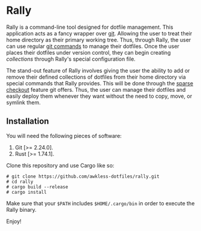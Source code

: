 <!--
SPDX-FileCopyrightText: 2024 Jason Pena <jasonpena@awkless.com>
SPDX-License-Identifier: MIT
-->

# Rally

Rally is a command-line tool designed for dotfile management. This application
acts as a fancy wrapper over [git][git-scm]. Allowing the user to treat their
home directory as their primary working tree. Thus, through Rally, the user can
use regular [git commands][git-cmds] to manage their dotfiles. Once the user
places their dotfiles under version control, they can begin creating
_collections_ through Rally's special configuration file.

The stand-out feature of Rally involves giving the user the ability to add or
remove their defined collections of dotfiles from their home directory via
special commands that Rally provides. This will be done through the [sparse
checkout][git-sparse-checkout] feature git offers. Thus, the user can manage
their dotfiles and easily deploy them whenever they want without the need to
copy, move, or symlink them.

## Installation

You will need the following pieces of software:

1. Git [>= 2.24.0].
1. Rust [>= 1.74.1].

Clone this repository and use Cargo like so:

```
# git clone https://github.com/awkless-dotfiles/rally.git
# cd rally
# cargo build --release
# cargo install
```

Make sure that your `$PATH` includes `$HOME/.cargo/bin` in order to execute the
Rally binary.

Enjoy!

[git-scm]: https://git-scm.com/
[git-cmds]: https://git-scm.com/docs
[git-sparse-checkout]: https://git-scm.com/docs/git-sparse-checkout
